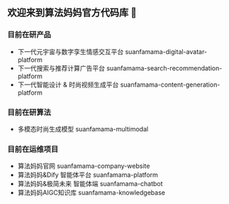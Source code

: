 ## 欢迎来到算法妈妈官方代码库 👋

### 目前在研产品
* 下一代元宇宙与数字孪生情感交互平台 suanfamama-digital-avatar-platform
* 下一代搜索与推荐计算广告平台 suanfamama-search-recommendation-platform
* 下一代智能设计 & 时尚视频生成平台 suanfamama-content-generation-platform

### 目前在研算法
* 多模态时尚生成模型 suanfamama-multimodal

### 目前在运维项目
* 算法妈妈官网 suanfamama-company-website
* 算法妈妈&Dify 智能体平台 suanfamama-platform
* 算法妈妈&极简未来 智能体端 suanfamama-chatbot
* 算法妈妈AIGC知识库 suanfamama-knowledgebase

<!--

**Here are some ideas to get you started:**

🙋‍♀️ A short introduction - what is your organization all about?
🌈 Contribution guidelines - how can the community get involved?
👩‍💻 Useful resources - where can the community find your docs? Is there anything else the community should know?
🍿 Fun facts - what does your team eat for breakfast?
🧙 Remember, you can do mighty things with the power of [Markdown](https://docs.github.com/github/writing-on-github/getting-started-with-writing-and-formatting-on-github/basic-writing-and-formatting-syntax)
-->
